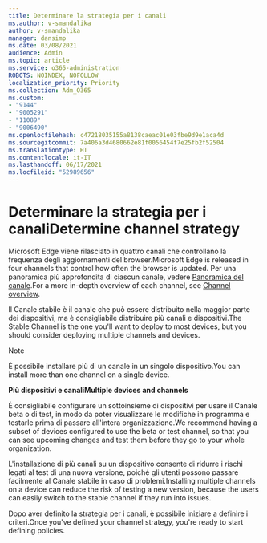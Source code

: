 ```yaml
---
title: Determinare la strategia per i canali
ms.author: v-smandalika
author: v-smandalika
manager: dansimp
ms.date: 03/08/2021
audience: Admin
ms.topic: article
ms.service: o365-administration
ROBOTS: NOINDEX, NOFOLLOW
localization_priority: Priority
ms.collection: Adm_O365
ms.custom:
- "9144"
- "9005291"
- "11089"
- "9006490"
ms.openlocfilehash: c47218035155a8138caeac01e03fbe9d9e1aca4d
ms.sourcegitcommit: 7a406a3d4680662e81f0056454f7e25fb2f52504
ms.translationtype: HT
ms.contentlocale: it-IT
ms.lasthandoff: 06/17/2021
ms.locfileid: "52989656"
---
```

# <a name="determine-channel-strategy"></a><span data-ttu-id="90b3a-102">Determinare la strategia per i canali</span><span class="sxs-lookup"><span data-stu-id="90b3a-102">Determine channel strategy</span></span>

<span data-ttu-id="90b3a-103">Microsoft Edge viene rilasciato in quattro canali che controllano la frequenza degli aggiornamenti del browser.</span><span class="sxs-lookup"><span data-stu-id="90b3a-103">Microsoft Edge is released in four channels that control how often the browser is updated.</span></span> <span data-ttu-id="90b3a-104">Per una panoramica più approfondita di ciascun canale, vedere [Panoramica del canale](/DeployEdge/microsoft-edge-channels#channel-overview).</span><span class="sxs-lookup"><span data-stu-id="90b3a-104">For a more in-depth overview of each channel, see [Channel overview](/DeployEdge/microsoft-edge-channels#channel-overview).</span></span>

<span data-ttu-id="90b3a-105">Il Canale stabile è il canale che può essere distribuito nella maggior parte dei dispositivi, ma è consigliabile distribuire più canali e dispositivi.</span><span class="sxs-lookup"><span data-stu-id="90b3a-105">The Stable Channel is the one you'll want to deploy to most devices, but you should consider deploying multiple channels and devices.</span></span>

> [!NOTE]
> <span data-ttu-id="90b3a-106">È possibile installare più di un canale in un singolo dispositivo.</span><span class="sxs-lookup"><span data-stu-id="90b3a-106">You can install more than one channel on a single device.</span></span>

<span data-ttu-id="90b3a-107">**Più dispositivi e canali**</span><span class="sxs-lookup"><span data-stu-id="90b3a-107">**Multiple devices and channels**</span></span>

<span data-ttu-id="90b3a-108">È consigliabile configurare un sottoinsieme di dispositivi per usare il Canale beta o di test, in modo da poter visualizzare le modifiche in programma e testarle prima di passare all'intera organizzazione.</span><span class="sxs-lookup"><span data-stu-id="90b3a-108">We recommend having a subset of devices configured to use the beta or test channel, so that you can see upcoming changes and test them before they go to your whole organization.</span></span>

<span data-ttu-id="90b3a-109">L'installazione di più canali su un dispositivo consente di ridurre i rischi legati al test di una nuova versione, poiché gli utenti possono passare facilmente al Canale stabile in caso di problemi.</span><span class="sxs-lookup"><span data-stu-id="90b3a-109">Installing multiple channels on a device can reduce the risk of testing a new version, because the users can easily switch to the stable channel if they run into issues.</span></span>

<span data-ttu-id="90b3a-110">Dopo aver definito la strategia per i canali, è possibile iniziare a definire i criteri.</span><span class="sxs-lookup"><span data-stu-id="90b3a-110">Once you've defined your channel strategy, you're ready to start defining policies.</span></span>

